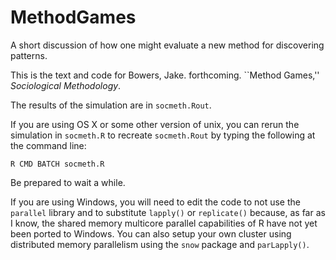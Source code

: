 MethodGames
===========

A short discussion of how one might evaluate a new method for discovering patterns. 

This is the text and code for Bowers, Jake. forthcoming. ``Method Games,'' *Sociological Methodology*. 

The results of the simulation are in ```socmeth.Rout```.

If you are using OS X or some other version of unix, you can rerun the
simulation in ```socmeth.R``` to recreate ```socmeth.Rout``` by typing the following at the command line:

```
R CMD BATCH socmeth.R
```

Be prepared to wait a while.

If you are using Windows, you will need to edit the code to not use the ```parallel``` library and to substitute ```lapply()``` or ```replicate()``` because, as far as I know, the shared memory multicore parallel capabilities of R have not yet been ported to Windows. You can also setup your own cluster using distributed memory parallelism using the ```snow``` package and ```parLapply()```.
